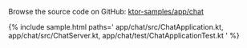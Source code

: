 [//]: # (title: Chat)
[//]: # (category: samples)
[//]: # (permalink: /samples/app/chat.html)
[//]: # (caption: Trivial Chat Application with WebSockets)
[//]: # (redirect_from: redirect_from)
[//]: # (- /samples/websockets.html: - /samples/websockets.html)

Browse the source code on GitHub: [ktor-samples/app/chat](https://github.com/ktorio/ktor-samples/tree/master/app/chat)

{% include sample.html paths='
    app/chat/src/ChatApplication.kt,
    app/chat/src/ChatServer.kt,
    app/chat/test/ChatApplicationTest.kt
' %}